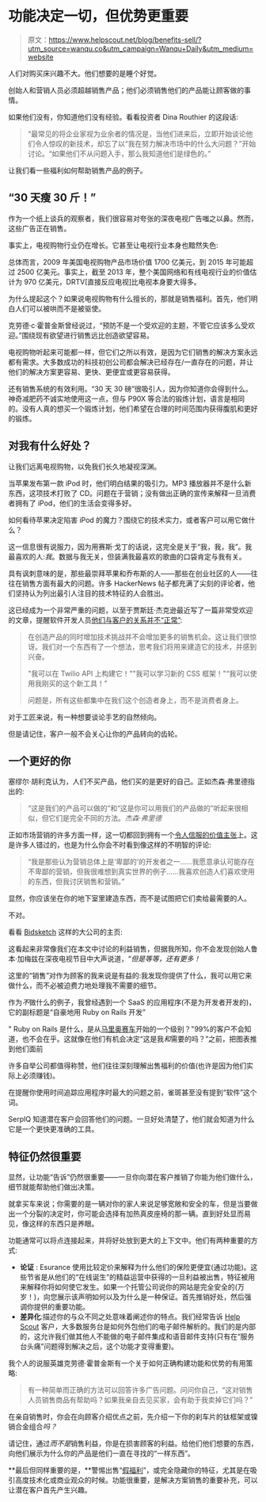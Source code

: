 # 功能决定一切，但优势更重要

> 原文：<https://www.helpscout.net/blog/benefits-sell/?utm_source=wanqu.co&utm_campaign=Wanqu+Daily&utm_medium=website>

人们对购买床兴趣不大。他们想要的是睡个好觉。

创始人和营销人员必须超越销售产品；他们必须销售他们的产品能让顾客做的事情。

如果他们没有，你知道他们没有经验。看看投资者 Dina Routhier 的这段话:

> “最常见的将企业家视为业余者的情况是，当他们进来后，立即开始谈论他们令人惊叹的新技术，却忘了以“我在努力解决市场中的什么大问题？”开始讨论。“如果他们不从问题入手，那么我知道他们是绿色的。”

让我们看一些福利如何帮助销售产品的例子。

## “30 天瘦 30 斤！”

作为一个纸上谈兵的观察者，我们很容易对夸张的深夜电视广告嗤之以鼻。然而，这些广告正在销售。

事实上，电视购物行业仍在增长。它甚至让电视行业本身也黯然失色:

总体而言，2009 年美国电视购物产品市场价值 1700 亿美元，到 2015 年可能超过 2500 亿美元。事实上，截至 2013 年，整个美国网络和有线电视行业的价值估计为 970 亿美元，DRTV[直接反应电视]比电视本身要大得多。

为什么提起这个？如果说电视购物有什么擅长的，那就是销售福利。首先，他们明白人们可以被哄而不是被驱使。

克劳德·c·霍普金斯曾经说过，“预防不是一个受欢迎的主题，不管它应该多么受欢迎。”围绕现有欲望进行销售远比创造欲望容易。

电视购物听起来可能都一样，但它们之所以有效，是因为它们销售的解决方案永远都有需求。大多数成功的科技初创公司都会解决已经存在/一直存在的问题，并让他们的解决方案更容易、更快、更便宜或更容易获得。

还有销售系统的有效利用。“30 天 30 磅”很吸引人，因为你知道你会得到什么。神奇减肥药不诚实地使用这一点，但与 P90X 等合法的锻炼计划，语言是相同的。没有人真的想买一个锻炼计划，他们希望在合理的时间范围内获得腹肌和更好的锻炼。

## 对我有什么好处？

让我们远离电视购物，以免我们长久地凝视深渊。

当苹果发布第一款 iPod 时，他们明白结果的吸引力。MP3 播放器并不是什么新东西，这项技术打败了 CD。问题在于营销；没有做出正确的宣传来解释一旦消费者拥有了 iPod，他们的生活会变得多好。

如何看待苹果决定陷害 iPod 的魔力？围绕它的技术实力，或者客户可以用它做什么？

这一信息很有说服力，因为用赛斯·戈丁的话说，这完全是关于“我，我，我”。我最喜欢的人:*我*。数据与我无关，但装满我最喜欢的歌曲的口袋肯定与我有关。

具有讽刺意味的是，那些最崇拜苹果和乔布斯的人——那些在创业社区的人——往往在销售方面有最大的问题。许多 HackerNews 帖子都充满了尖刻的评论者，他们坚持认为列出最引人注目的技术特征的人会胜出。

这已经成为一个非常严重的问题，以至于贾斯廷·杰克逊最近写了一篇非常受欢迎的文章，提醒软件开发人员[他们与客户的关系并不“正常”](http://justinjackson.ca/we-are-not-normal-people/):

> 在创造产品的同时增加技术挑战并不会增加更多的销售机会。这让我们很惊讶。我们对一个东西有了一个想法，思考我们将用来建造它的技术，并感到兴奋。
> 
> "我可以在 Twilio API 上构建它！""我可以学习新的 CSS 框架！"“我可以使用我刚买的这个新工具！”
> 
> 问题是，所有这些都集中在我们这个创造者身上，而不是消费者身上。

对于工匠来说，有一种想要谈论手艺的自然倾向。

但是请记住，客户一般不会关心让你的产品转向的齿轮。

## 一个更好的你

塞缪尔·胡利克认为，人们不买产品，他们买的是更好的自己。正如杰森·弗里德指出的:

> “这是我们的产品可以做的”和“这是你可以用我们的产品做的”听起来很相似，但它们是完全不同的方法。<cite>杰森·弗里德</cite>

正如市场营销的许多方面一样，这一切都回到拥有一个[令人信服的价值主张](/blog/value-proposition-examples/)上。这是许多人错过的，也是为什么你会不时看到像这样的不明智的评论:

> “我是那些认为营销总体上是‘卑鄙的’的开发者之一……我愿意承认可能存在不卑鄙的营销，但我很难想到真实世界的例子……我喜欢创造人们喜欢使用的东西，但我讨厌销售和营销。”

显然，你应该坐在你的地下室里建造东西，而不是试图把它们卖给最需要的人。

不对。

看看 [Bidsketch](http://www.bidsketch.com/) 这样的大公司的主页:

这看起来非常像我们在本文中讨论的利益销售，但据我所知，你不会发现创始人鲁本·加梅兹在深夜电视节目中大声说道，“*但是等等，还有更多！*

这里的“销售”对作为顾客的我来说是有益的:我发现你提供了什么，我可以用它来做什么，而不必被迫费力地处理我不需要的细节。

作为*不*做什么的例子，我曾经遇到一个 SaaS 的应用程序(不是为开发者开发的)，它的副标题是“自豪地用 Ruby on Rails 开发”

" Ruby on Rails 是什么，是从[马里奥赛车](http://www.mariowiki.com/Rainbow_Road)开始的一个级别？"99%的客户不会知道，也不会在乎。这就像在他们有机会决定“这是我*和*需要的吗？”之前，把图表推到他们面前

许多自举公司都值得称赞，他们往往深刻理解出售福利的价值(也许是因为他们实际上必须赚钱)。

在提醒你使用时间追踪应用程序时最大的问题之前，雀斑甚至没有提到“软件”这个词。

SerpIQ 知道潜在客户会回答他们的问题。一旦好处清楚了，他们就会知道为什么它是一个更快更准确的工具。

## 特征仍然很重要

显然，让功能“告诉”仍然很重要——一旦你向潜在客户推销了你能为他们做什么，细节就能帮助他们做出决策。

就拿买车来说；你需要的是一辆对你的家人来说足够宽敞和安全的车，但是当要做出一个分裂的决定时，你可能会选择有加热真皮座椅的那一辆。直到好处显而易见，像这样的东西只是养眼。

功能通常可以将点连接起来，并将好处放到更大的上下文中。他们有两种重要的方式:

*   **论证** : Esurance 使用比较定价来解释为什么他们的保险更便宜(通过功能)。这些节省是从他们的“在线诞生”的精益运营中获得的一旦利益被出售，特征被用来解释你将如何使它发生。如果一个托管公司说你的网站是完全安全的(万岁！)，向您展示该声明如何以及为什么是一种保证。首先推销好处，然后强调你提供的重要功能。
*   **差异化**:描述你的与众不同之处意味着阐述你的特点。我们经常告诉 [Help Scout](/) 客户，大多数服务台是如何外包他们的电子邮件解析的。我们的是内部的，这允许我们做其他人不能做的电子邮件集成和语音邮件支持(只有在“服务台头痛”问题得到解决之后，这个功能才变得重要)。

我个人的说服英雄克劳德·霍普金斯有一个关于如何正确构建功能和优势的有用策略:

> 有一种简单而正确的方法可以回答许多广告问题。问问你自己，“这对销售人员销售商品有帮助吗？如果我亲自去见买家，会有助于我卖掉它们吗？”

在亲自销售时，你会在向顾客介绍优点之前，先介绍一下你的刹车片的钛框架或镍镉合金组合*吗？*

请记住，通过*而不是*销售利益，你是在损害顾客的利益。给他们他们想要的东西，向他们展示为什么你的产品是他们一直在寻找的“一样东西”。

**最后但同样重要的是，**警惕出售“[假福利](http://www.copyblogger.com/benefits-not-features/)”，或完全隐藏你的特征，尤其是在吸引高度技术化或商业观众的时候。功能很重要，是解决方案销售的重要补充，可以让潜在客户首先产生兴趣。